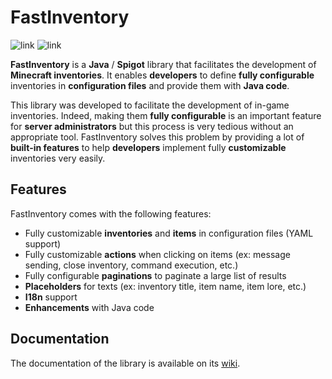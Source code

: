 # FastInventory

![link](https://img.shields.io/badge/API-Spigot-blue) ![link](https://img.shields.io/badge/Version-1.17+-yellow)

**FastInventory** is a **Java** / **Spigot** library that facilitates the development of **Minecraft inventories**. 
It enables **developers** to define **fully configurable** inventories in **configuration files** and provide them with **Java code**.

This library was developed to facilitate the development of in-game inventories. Indeed, making them **fully configurable** 
is an important feature for **server administrators** but this process is very tedious without an appropriate tool. 
FastInventory solves this problem by providing a lot of **built-in features** to help **developers** implement fully 
**customizable** inventories very easily.

## Features

FastInventory comes with the following features:
- Fully customizable **inventories** and **items** in configuration files (YAML support)
- Fully customizable **actions** when clicking on items (ex: message sending, close inventory, command execution, etc.)
- Fully configurable **paginations** to paginate a large list of results
- **Placeholders** for texts (ex: inventory title, item name, item lore, etc.)
- **I18n** support
- **Enhancements** with Java code

## Documentation

The documentation of the library is available on its [wiki](https://syrows-development.gitbook.io/fastinventory/).

